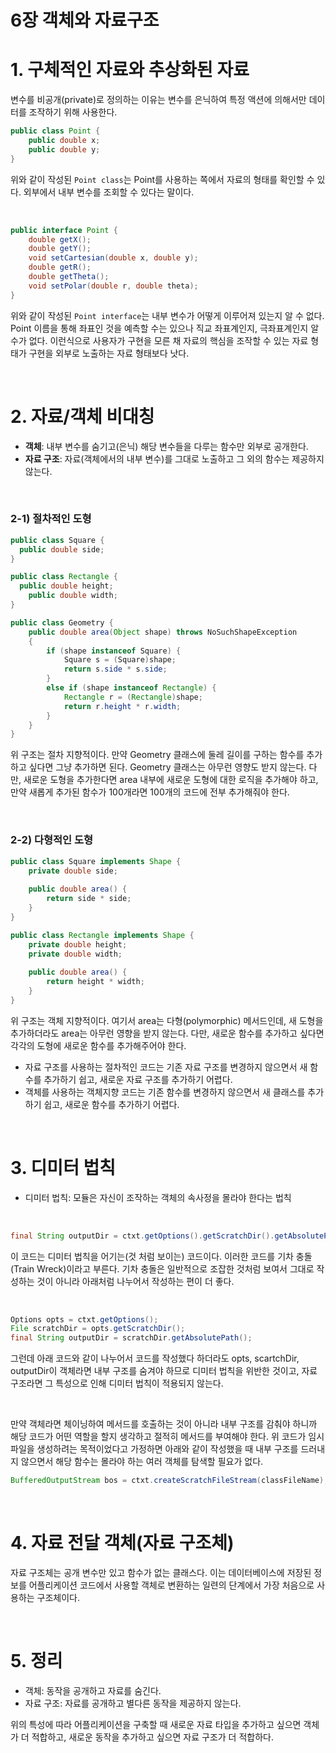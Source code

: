 # 6장 객체와 자료구조

# 1. 구체적인 자료와 추상화된 자료

변수를 비공개(private)로 정의하는 이유는 변수를 은닉하여 특정 액션에 의해서만 데이터를 조작하기 위해 사용한다. 

```java
public class Point {
	public double x;
	public double y;
}
```

위와 같이 작성된 `Point class`는 Point를 사용하는 쪽에서 자료의 형태를 확인할 수 있다. 외부에서 내부 변수를 조회할 수 있다는 말이다.

<br />

```java
public interface Point {
	double getX();
	double getY();
	void setCartesian(double x, double y);
	double getR();
	double getTheta();
	void setPolar(double r, double theta);
}
```

위와 같이 작성된 `Point interface`는 내부 변수가 어떻게 이루어져 있는지 알 수 없다. Point 이름을 통해 좌표인 것을 예측할 수는 있으나 직교 좌표계인지, 극좌표계인지 알 수가 없다. 이런식으로 사용자가 구현을 모른 채 자료의 핵심을 조작할 수 있는 자료 형태가 구현을 외부로 노출하는 자료 형태보다 낫다.

<br />

# 2. 자료/객체 비대칭

- **객체**: 내부 변수를 숨기고(은닉) 해당 변수들을 다루는 함수만 외부로 공개한다.
- **자료 구조**: 자료(객체에서의 내부 변수)를 그대로 노출하고 그 외의 함수는 제공하지 않는다.

<br />

### 2-1) 절차적인 도형

```java
public class Square {
  public double side;
}

public class Rectangle {
  public double height;
	public double width;
}

public class Geometry {
	public double area(Object shape) throws NoSuchShapeException
	{
		if (shape instanceof Square) {
			Square s = (Square)shape;
			return s.side * s.side;
		}
		else if (shape instanceof Rectangle) {
			Rectangle r = (Rectangle)shape;
			return r.height * r.width;
		}
	}
}
```

위 구조는 절차 지향적이다. 만약 Geometry 클래스에 둘레 길이를 구하는 함수를 추가하고 싶다면 그냥 추가하면 된다. Geometry 클래스는 아무런 영향도 받지 않는다. 다만, 새로운 도형을 추가한다면 area 내부에 새로운 도형에 대한 로직을 추가해야 하고, 만약 새롭게 추가된 함수가 100개라면 100개의 코드에 전부 추가해줘야 한다.

<br />

### 2-2) 다형적인 도형

```java
public class Square implements Shape {
	private double side;
	
	public double area() {
		return side * side;
	}
}

public class Rectangle implements Shape {
	private double height;
	private double width;
	
	public double area() {
		return height * width;
	}
}
```

위 구조는 객체 지향적이다. 여기서 area는 다형(polymorphic) 메서드인데, 새 도형을 추가하더라도 area는 아무런 영향을 받지 않는다. 다만, 새로운 함수를 추가하고 싶다면 각각의 도형에 새로운 함수를 추가해주어야 한다.

- 자료 구조를 사용하는 절차적인 코드는 기존 자료 구조를 변경하지 않으면서 새 함수를 추가하기 쉽고, 새로운 자료 구조를 추가하기 어렵다.
- 객체를 사용하는 객체지향 코드는 기존 함수를 변경하지 않으면서 새 클래스를 추가하기 쉽고, 새로운 함수를 추가하기 어렵다.

<br />

# 3. 디미터 법칙

- 디미터 법칙: 모듈은 자신이 조작하는 객체의 속사정을 몰라야 한다는 법칙

<br />

```java
final String outputDir = ctxt.getOptions().getScratchDir().getAbsolutePath();
```

이 코드는 디미터 법칙을 어기는(것 처럼 보이는) 코드이다. 이러한 코드를 기차 충돌(Train Wreck)이라고 부른다. 기차 충돌은 일반적으로 조잡한 것처럼 보여서 그대로 작성하는 것이 아니라 아래처럼 나누어서 작성하는 편이 더 좋다.

<br />

```java
Options opts = ctxt.getOptions();
File scratchDir = opts.getScratchDir();
final String outputDir = scratchDir.getAbsolutePath();
```

그런데 아래 코드와 같이 나누어서 코드를 작성했다 하더라도 opts, scartchDir, outputDir이 객체라면 내부 구조를 숨겨야 하므로 디미터 법칙을 위반한 것이고, 자료 구조라면 그 특성으로 인해 디미터 법칙이 적용되지 않는다.

<br />

만약 객체라면 체이닝하여 메서드를 호출하는 것이 아니라 내부 구조를 감춰야 하니까 해당 코드가 어떤 역할을 할지 생각하고 절적히 메서드를 부여해야 한다. 위 코드가 임시 파일을 생성하려는 목적이었다고 가정하면 아래와 같이 작성했을 때 내부 구조를 드러내지 않으면서 해당 함수는 몰라야 하는 여러 객체를 탐색할 필요가 없다.

```java
BufferedOutputStream bos = ctxt.createScratchFileStream(classFileName);
```

<br />

# 4. 자료 전달 객체(자료 구조체)

자료 구조체는 공개 변수만 있고 함수가 없는 클래스다. 이는 데이터베이스에 저장된 정보를 어플리케이션 코드에서 사용할 객체로 변환하는 일련의 단계에서 가장 처음으로 사용하는 구조체이다.

<br />

# 5. 정리

- 객체: 동작을 공개하고 자료를 숨긴다.
- 자료 구조: 자료를 공개하고 별다른 동작을 제공하지 않는다.

위의 특성에 따라 어플리케이션을 구축할 때 새로운 자료 타입을 추가하고 싶으면 객체가 더 적합하고, 새로운 동작을 추가하고 싶으면 자료 구조가 더 적합하다.